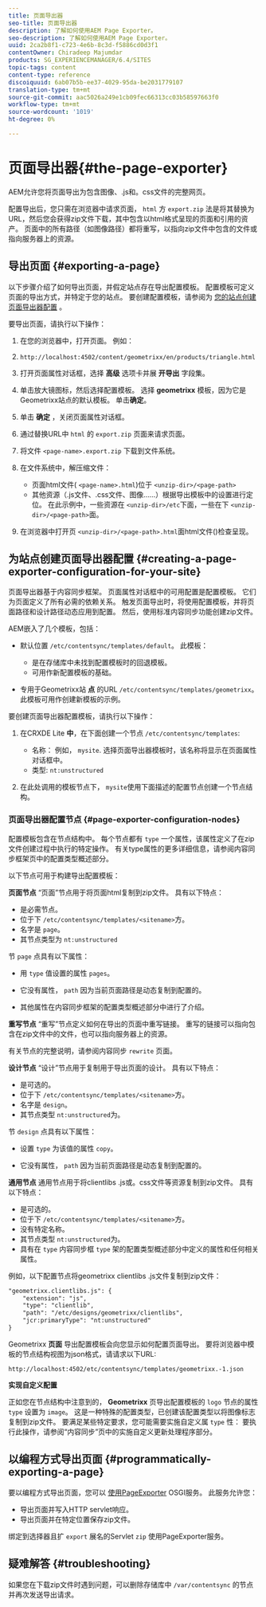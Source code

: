 ```yaml
---
title: 页面导出器
seo-title: 页面导出器
description: 了解如何使用AEM Page Exporter。
seo-description: 了解如何使用AEM Page Exporter。
uuid: 2ca2b8f1-c723-4e6b-8c3d-f5886cd0d3f1
contentOwner: Chiradeep Majumdar
products: SG_EXPERIENCEMANAGER/6.4/SITES
topic-tags: content
content-type: reference
discoiquuid: 6ab07b5b-ee37-4029-95da-be2031779107
translation-type: tm+mt
source-git-commit: aac5026a249e1cb09fec66313cc03b58597663f0
workflow-type: tm+mt
source-wordcount: '1019'
ht-degree: 0%

---
```



# 页面导出器{#the-page-exporter}

AEM允许您将页面导出为包含图像、.js和。css文件的完整网页。

配置导出后，您只需在浏览器中请求页面， `html` 方 `export.zip` 法是将其替换为URL，然后您会获得zip文件下载，其中包含以html格式呈现的页面和引用的资产。 页面中的所有路径（如图像路径）都将重写，以指向zip文件中包含的文件或指向服务器上的资源。

## 导出页面 {#exporting-a-page}

以下步骤介绍了如何导出页面，并假定站点存在导出配置模板。 配置模板可定义页面的导出方式，并特定于您的站点。 要创建配置模板，请参阅为 [您的站点创建页面导出器配置](#creating-a-page-exporter-configuration-for-your-site) 。

要导出页面，请执行以下操作：

1. 在您的浏览器中，打开页面。 例如：
1. `http://localhost:4502/content/geometrixx/en/products/triangle.html`
1. 打开页面属性对话框，选择 **高级** 选项卡并展 **开导出** 字段集。

1. 单击放大镜图标，然后选择配置模板。 选择 **geometrixx** 模板，因为它是Geometrixx站点的默认模板。 单击&#x200B;**确定**。

1. 单击 **确定** ，关闭页面属性对话框。
1. 通过替换URL中 `html` 的 `export.zip` 页面来请求页面。

1. 将文件 `<page-name>.export.zip` 下载到文件系统。

1. 在文件系统中，解压缩文件：

   * 页面html文件( `<page-name>.html`)位于 `<unzip-dir>/<page-path>`
   * 其他资源（.js文件、.css文件、图像……）根据导出模板中的设置进行定位。 在此示例中，一些资源在 `<unzip-dir>/etc`下面，一些在下 `<unzip-dir>/<page-path>`面。

1. 在浏览器中打开页 `<unzip-dir>/<page-path>.html`面html文件()检查呈现。

## 为站点创建页面导出器配置 {#creating-a-page-exporter-configuration-for-your-site}

页面导出器基于内容同步框架。 页面属性对话框中的可用配置是配置模板。 它们为页面定义了所有必需的依赖关系。 触发页面导出时，将使用配置模板，并将页面路径和设计路径动态应用到配置。 然后，使用标准内容同步功能创建zip文件。

AEM嵌入了几个模板，包括：

* 默认位置 `/etc/contentsync/templates/default`。 此模板：

   * 是在存储库中未找到配置模板时的回退模板。
   * 可用作新配置模板的基础。

* 专用于Geometrixx站 **点** 的URL `/etc/contentsync/templates/geometrixx`。 此模板可用作创建新模板的示例。

要创建页面导出器配置模板，请执行以下操作：

1. 在CRXDE Lite **中**，在下面创建一个节点 `/etc/contentsync/templates`:

   * 名称： 例如， `mysite`. 选择页面导出器模板时，该名称将显示在页面属性对话框中。
   * 类型: `nt:unstructured`

1. 在此处调用的模板节点下， `mysite`使用下面描述的配置节点创建一个节点结构。

### 页面导出器配置节点 {#page-exporter-configuration-nodes}

配置模板包含在节点结构中。 每个节点都有 `type` 一个属性，该属性定义了在zip文件创建过程中执行的特定操作。 有关type属性的更多详细信息，请参阅内容同步框架页中的配置类型概述部分。

以下节点可用于构建导出配置模板：

**页面节点** “页面”节点用于将页面html复制到zip文件。 具有以下特点：

* 是必需节点。
* 位于下 `/etc/contentsync/templates/<sitename>`方。
* 名字是 `page`。
* 其节点类型为 `nt:unstructured`

节 `page` 点具有以下属性：

* 用 `type` 值设置的属性 `pages`。

* 它没有属性， `path` 因为当前页面路径是动态复制到配置的。

* 其他属性在内容同步框架的配置类型概述部分中进行了介绍。

**重写节点** “重写”节点定义如何在导出的页面中重写链接。 重写的链接可以指向包含在zip文件中的文件，也可以指向服务器上的资源。

有关节点的完整说明，请参阅内容同步 `rewrite` 页面。

**设计节点** “设计”节点用于复制用于导出页面的设计。 具有以下特点：

* 是可选的。
* 位于下 `/etc/contentsync/templates/<sitename>`方。
* 名字是 `design`。
* 其节点类型 `nt:unstructured`为。

节 `design` 点具有以下属性：

* 设置 `type` 为该值的属性 `copy`。

* 它没有属性， `path` 因为当前页面路径是动态复制到配置的。

**通用节点** 通用节点用于将clientlibs .js或。css文件等资源复制到zip文件。 具有以下特点：

* 是可选的。
* 位于下 `/etc/contentsync/templates/<sitename>`方。
* 没有特定名称。
* 其节点类型 `nt:unstructured`为。
* 具有在 `type` 内容同步框 `type` 架的配置类型概述部分中定义的属性和任何相关属性。

例如，以下配置节点将geometrixx clientlibs .js文件复制到zip文件：

```xml
"geometrixx.clientlibs.js": {
    "extension": "js",
    "type": "clientlib",
    "path": "/etc/designs/geometrixx/clientlibs",
    "jcr:primaryType": "nt:unstructured"
}
```

Geometrixx **页面** 导出配置模板会向您显示如何配置页面导出。 要将浏览器中模板的节点结构视图为json格式，请请求以下URL:

`http://localhost:4502/etc/contentsync/templates/geometrixx.-1.json`

**实现自定义配置**

正如您在节点结构中注意到的， **Geometrixx** 页导出配置模板的 `logo` 节点的属性 `type` 设置为 `image`。 这是一种特殊的配置类型，已创建该配置类型以将图像标志复制到zip文件。 要满足某些特定要求，您可能需要实施自定义属 `type` 性： 要执行此操作，请参阅“内容同步”页中的实施自定义更新处理程序部分。

## 以编程方式导出页面 {#programmatically-exporting-a-page}

要以编程方式导出页面，您可以 [使用PageExporter](https://helpx.adobe.com/experience-manager/6-4/sites/developing/using/reference-materials/javadoc/index.html?com/day/cq/wcm/contentsync/PageExporter.html) OSGI服务。 此服务允许您：

* 导出页面并写入HTTP servlet响应。
* 导出页面并在特定位置保存zip文件。

绑定到选择器且扩 `export` 展名的Servlet `zip` 使用PageExporter服务。

## 疑难解答 {#troubleshooting}

如果您在下载zip文件时遇到问题，可以删除存储库中 `/var/contentsync` 的节点并再次发送导出请求。

